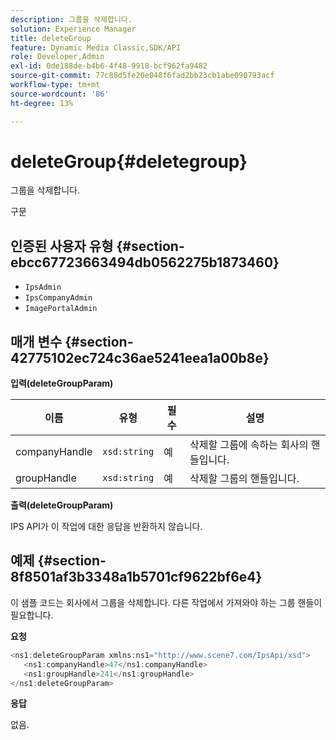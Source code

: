 ```yaml
---
description: 그룹을 삭제합니다.
solution: Experience Manager
title: deleteGroup
feature: Dynamic Media Classic,SDK/API
role: Developer,Admin
exl-id: 0de188de-b4b6-4f48-9918-bcf962fa9482
source-git-commit: 77c88d5fe20e048f6fad2bb23cb1abe090793acf
workflow-type: tm+mt
source-wordcount: '86'
ht-degree: 13%

---
```


# deleteGroup{#deletegroup}

그룹을 삭제합니다.

구문

## 인증된 사용자 유형 {#section-ebcc67723663494db0562275b1873460}

* `IpsAdmin`
* `IpsCompanyAdmin`
* `ImagePortalAdmin`

## 매개 변수 {#section-42775102ec724c36ae5241eea1a00b8e}

**입력(deleteGroupParam)**

| 이름 | 유형 | 필수 | 설명 |
|---|---|---|---|
| companyHandle | `xsd:string` | 예 | 삭제할 그룹에 속하는 회사의 핸들입니다. |
| groupHandle | `xsd:string` | 예 | 삭제할 그룹의 핸들입니다. |

**출력(deleteGroupParam)**

IPS API가 이 작업에 대한 응답을 반환하지 않습니다.

## 예제 {#section-8f8501af3b3348a1b5701cf9622bf6e4}

이 샘플 코드는 회사에서 그룹을 삭제합니다. 다른 작업에서 가져와야 하는 그룹 핸들이 필요합니다.

**요청**

```java
<ns1:deleteGroupParam xmlns:ns1="http://www.scene7.com/IpsApi/xsd">
   <ns1:companyHandle>47</ns1:companyHandle>
   <ns1:groupHandle>241</ns1:groupHandle>
</ns1:deleteGroupParam>
```

**응답**

없음.
